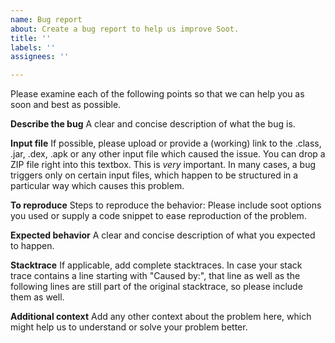 ```yaml
---
name: Bug report
about: Create a bug report to help us improve Soot.
title: ''
labels: ''
assignees: ''

---
```


Please examine each of the following points so that we can help you as soon and best as possible.

**Describe the bug**
A clear and concise description of what the bug is.

**Input file**
If possible, please upload or provide a (working) link to the .class, .jar, .dex, .apk or any other input file which caused the issue. You can drop a ZIP file right into this textbox.
This is _very_ important. In many cases, a bug triggers only on certain input files, which happen to be structured in a particular way which causes this problem.

**To reproduce**
Steps to reproduce the behavior:
Please include soot options you used or supply a code snippet to ease reproduction of the problem.

**Expected behavior**
A clear and concise description of what you expected to happen.

**Stacktrace**
If applicable, add complete stacktraces. In case your stack trace contains a line starting with "Caused by:", that line as well as the following lines are still part of the original stacktrace, so please include them as well.

**Additional context**
Add any other context about the problem here, which might help us to understand or solve your problem better.
